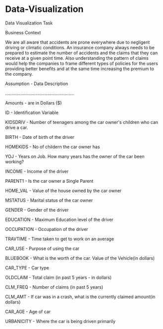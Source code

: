 # Data-Visualization
Data Visualization Task

Business Context 

We are all aware that accidents are prone everywhere due to negligent driving or climatic conditions. An insurance company always needs to be prepared to estimate the number of accidents and the claims that they can receive at a given point time. Also understanding the pattern of claims would help the companies to frame different types of policies for the users providing better benefits and at the same time increasing the premium to the company.

Assumption - Data Description  

.......................................................

Amounts - are in Dollars ($) 

ID	- Identification Variable	 	

KIDSDRIV - Number of teenagers among the car owner's children who can drive a car.

BIRTH	 - Date of birth of the driver	

HOMEKIDS - No of childern the car owner has		

YOJ	 - Years on Job. How many years has the owner of the car been working?	

INCOME - Income of the driver		

PARENT1	 - Is the car owner a Single Parent		

HOME_VAL - Value of the house owned by the car owner	

MSTATUS	 - Marital status of the car owner	

GENDER	 - Gender of the driver		

EDUCATION	 - Maximum Education level of the driver	

OCCUPATION	- Occupation of the driver	

TRAVTIME	 - Time taken to get to work on an average	

CAR_USE	 - Purpose of using the car	

BLUEBOOK	 - What is the worth of the car. Value of the Vehicle(in dollars)	

CAR_TYPE	 - Car type		

OLDCLAIM	 - Total claim (in past 5 years - in dollars)	

CLM_FREQ	 - Number of claims (in past 5 years)	

CLM_AMT	 - If car was in a crash, what is the currently claimed amount(in dollars)	

CAR_AGE	 - Age of car	

URBANICITY	- Where the car is being driven primarily	

